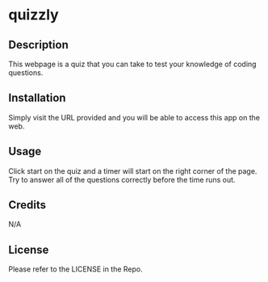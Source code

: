 # quizzly

## Description
This webpage is a quiz that you can take to test your knowledge of coding questions.
## Installation
Simply visit the URL provided and you will be able to access this app on the web.

## Usage
Click start on the quiz and a timer will start on the right corner of the page. Try to answer all of the questions correctly before the time runs out. 


## Credits

N/A

## License

Please refer to the LICENSE in the Repo.